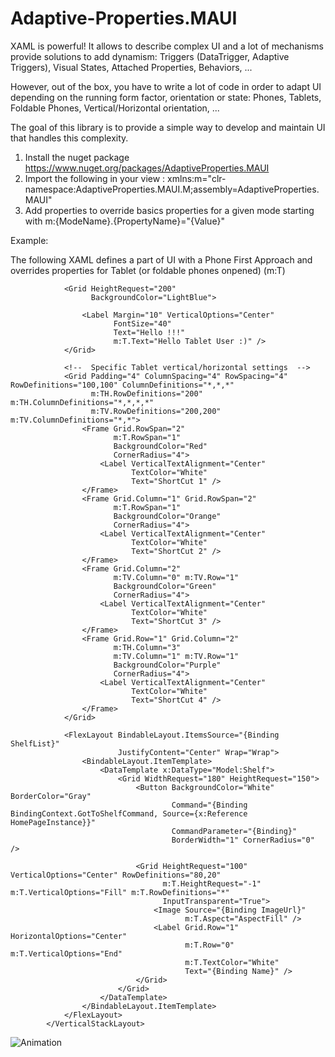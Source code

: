 # Adaptive-Properties.MAUI

XAML is powerful! It allows to describe complex UI and a lot of mechanisms provide solutions to add dynamism: Triggers (DataTrigger, Adaptive Triggers), Visual States, Attached Properties, Behaviors, ...

However, out of the box, you have to write a lot of code in order to adapt UI depending on the running form factor, orientation or state: Phones, Tablets, Foldable Phones, Vertical/Horizontal orientation, ...

The goal of this library is to provide a simple way to develop and maintain UI that handles this complexity.

1) Install the nuget package https://www.nuget.org/packages/AdaptiveProperties.MAUI
2) Import the following in your view : xmlns:m="clr-namespace:AdaptiveProperties.MAUI.M;assembly=AdaptiveProperties.MAUI"
3) Add properties to override basics properties for a given mode starting with m:{ModeName}.{PropertyName}="{Value}"

Example:

The following XAML defines a part of UI with a Phone First Approach and overrides properties for Tablet (or foldable phones onpened) (m:T)
```
            <Grid HeightRequest="200"
                  BackgroundColor="LightBlue">

                <Label Margin="10" VerticalOptions="Center"
                       FontSize="40"
                       Text="Hello !!!"
                       m:T.Text="Hello Tablet User :)" />
            </Grid>

            <!--  Specific Tablet vertical/horizontal settings  -->
            <Grid Padding="4" ColumnSpacing="4" RowSpacing="4" RowDefinitions="100,100" ColumnDefinitions="*,*,*"
                  m:TH.RowDefinitions="200" m:TH.ColumnDefinitions="*,*,*,*"
                  m:TV.RowDefinitions="200,200" m:TV.ColumnDefinitions="*,*">
                <Frame Grid.RowSpan="2"
                       m:T.RowSpan="1"
                       BackgroundColor="Red"
                       CornerRadius="4">
                    <Label VerticalTextAlignment="Center"
                           TextColor="White"
                           Text="ShortCut 1" />
                </Frame>
                <Frame Grid.Column="1" Grid.RowSpan="2"
                       m:T.RowSpan="1"
                       BackgroundColor="Orange"
                       CornerRadius="4">
                    <Label VerticalTextAlignment="Center"
                           TextColor="White"
                           Text="ShortCut 2" />
                </Frame>
                <Frame Grid.Column="2"
                       m:TV.Column="0" m:TV.Row="1"
                       BackgroundColor="Green"
                       CornerRadius="4">
                    <Label VerticalTextAlignment="Center"
                           TextColor="White"
                           Text="ShortCut 3" />
                </Frame>
                <Frame Grid.Row="1" Grid.Column="2"
                       m:TH.Column="3"
                       m:TV.Column="1" m:TV.Row="1"
                       BackgroundColor="Purple"
                       CornerRadius="4">
                    <Label VerticalTextAlignment="Center"
                           TextColor="White"
                           Text="ShortCut 4" />
                </Frame>
            </Grid>

            <FlexLayout BindableLayout.ItemsSource="{Binding ShelfList}"
                        JustifyContent="Center" Wrap="Wrap">
                <BindableLayout.ItemTemplate>
                    <DataTemplate x:DataType="Model:Shelf">
                        <Grid WidthRequest="180" HeightRequest="150">
                            <Button BackgroundColor="White" BorderColor="Gray"
                                    Command="{Binding BindingContext.GotToShelfCommand, Source={x:Reference HomePageInstance}}"
                                    CommandParameter="{Binding}"
                                    BorderWidth="1" CornerRadius="0" />

                            <Grid HeightRequest="100" VerticalOptions="Center" RowDefinitions="80,20"
                                  m:T.HeightRequest="-1" m:T.VerticalOptions="Fill" m:T.RowDefinitions="*"
                                  InputTransparent="True">
                                <Image Source="{Binding ImageUrl}"
                                       m:T.Aspect="AspectFill" />
                                <Label Grid.Row="1" HorizontalOptions="Center"
                                       m:T.Row="0" m:T.VerticalOptions="End"
                                       m:T.TextColor="White"
                                       Text="{Binding Name}" />
                            </Grid>
                        </Grid>
                    </DataTemplate>
                </BindableLayout.ItemTemplate>
            </FlexLayout>
        </VerticalStackLayout>
```

![Animation](https://user-images.githubusercontent.com/21014908/205742905-929bcdca-5cda-47b3-83a3-4a04d3d10542.gif)

